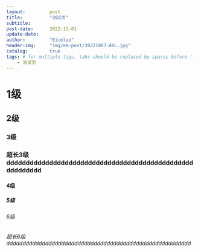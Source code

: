 ```yaml
---
layout:         post
title:          "测试页"
subtitle:   	
post-date:      2022-11-01
update-date:    
author:         "Eicmlye"
header-img:     "img/em-post/20221007-AVL.jpg"
catalog:        true
tags: # for multiple tags, tabs should be replaced by spaces before '-';
    - 测试页
---
```


# 1级

## 2级

### 3级

### 超长3级ddddddddddddddddddddddddddddddddddddddddddddddddddddddddd

#### 4级

##### 5级

###### 6级

###### 超长6级ddddddddddddddddddddddddddddddddddddddddddddddddddddddddd
